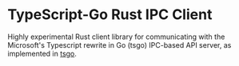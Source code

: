 # TypeScript-Go Rust IPC Client

Highly experimental Rust client library for communicating with the Microsoft's Typescript rewrite in Go (tsgo) IPC-based API server, as implemented in [tsgo](https://github.com/microsoft/typescript-go/pull/711).
